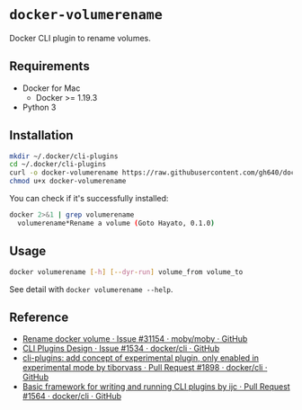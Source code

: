# `docker-volumerename`

Docker CLI plugin to rename volumes.

## Requirements

- Docker for Mac
	- Docker >= 1.19.3
- Python 3

## Installation

```bash
mkdir ~/.docker/cli-plugins
cd ~/.docker/cli-plugins
curl -o docker-volumerename https://raw.githubusercontent.com/gh640/docker-volumerename/main/docker-volumerename.py
chmod u+x docker-volumerename
```

You can check if it's successfully installed:

```bash
docker 2>&1 | grep volumerename
  volumerename*Rename a volume (Goto Hayato, 0.1.0)
```

## Usage

```bash
docker volumerename [-h] [--dyr-run] volume_from volume_to
```

See detail with `docker volumerename --help`.

## Reference

- [Rename docker volume · Issue #31154 · moby/moby · GitHub](https://github.com/moby/moby/issues/31154)
- [CLI Plugins Design · Issue #1534 · docker/cli · GitHub](https://github.com/docker/cli/issues/1534)
- [cli-plugins: add concept of experimental plugin, only enabled in experimental mode by tiborvass · Pull Request #1898 · docker/cli · GitHub](https://github.com/docker/cli/pull/1898)
- [Basic framework for writing and running CLI plugins by ijc · Pull Request #1564 · docker/cli · GitHub](https://github.com/docker/cli/pull/1564)
